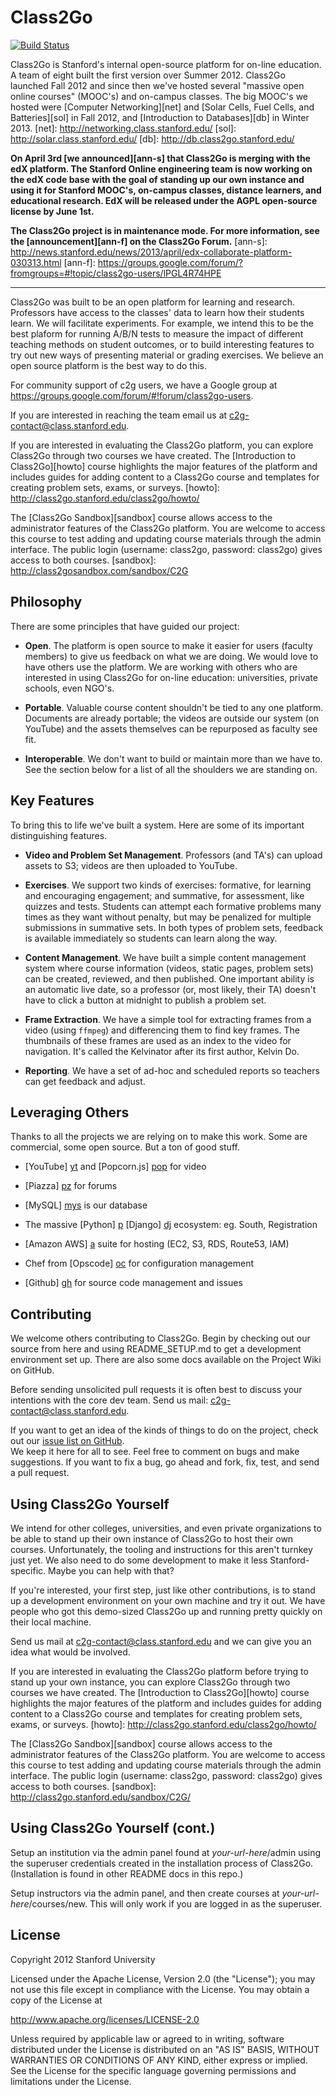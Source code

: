 Class2Go 
========

[![Build Status](https://travis-ci.org/Stanford-Online/class2go.png?branch=master)](https://travis-ci.org/Stanford-Online/class2go)

Class2Go is Stanford's internal open-source platform for on-line
education. A team of eight built the first version over Summer 2012.
Class2Go launched Fall 2012 and since then we've hosted several
"massive open online courses" (MOOC's) and on-campus classes.  The
big MOOC's we hosted were [Computer Networking][net] and [Solar
Cells, Fuel Cells, and Batteries][sol] in Fall 2012, and [Introduction
to Databases][db] in Winter 2013.
  [net]: http://networking.class.stanford.edu/
  [sol]: http://solar.class.stanford.edu/
  [db]: http://db.class2go.stanford.edu/

**On April 3rd [we announced][ann-s] that Class2Go is merging with
the edX platform.  The Stanford Online engineering team is now
working on the edX code base with the goal of standing up our own
instance and using it for Stanford MOOC's, on-campus classes,
distance learners, and educational research.  EdX will be released
under the AGPL open-source license by June 1st.**

**The Class2Go project is in maintenance mode.  For more information, 
see the [announcement][ann-f] on the Class2Go Forum.**
  [ann-s]: http://news.stanford.edu/news/2013/april/edx-collaborate-platform-030313.html
  [ann-f]: https://groups.google.com/forum/?fromgroups=#!topic/class2go-users/lPGL4R74HPE

----------------------------------------------------------------

Class2Go was built to be an open platform for learning and research.
Professors have access to the classes' data to learn how their
students learn. We will facilitate experiments.  For example, we
intend this to be the best plaform for running A/B/N tests to measure
the impact of different teaching methods on student outcomes, or
to build interesting features to try out new ways of presenting
material or grading exercises.  We believe an open source platform
is the best way to do this.

For community support of c2g users, we have a Google group at
https://groups.google.com/forum/#!forum/class2go-users.

If you are interested in reaching the team email us at 
<c2g-contact@class.stanford.edu>.

If you are interested in evaluating the Class2Go platform, you can explore Class2Go
through two courses we have created. The [Introduction to Class2Go][howto] 
course highlights the major features of the platform and includes guides 
for adding content to a Class2Go course and templates for creating problem sets, 
exams, or surveys. 
  [howto]: http://class2go.stanford.edu/class2go/howto/

The [Class2Go Sandbox][sandbox] course allows access to the administrator 
features of the Class2Go platform. You are welcome to access this course 
to test adding and updating course materials through the admin interface. 
The public login (username: class2go, password: class2go) gives access to 
both courses.
  [sandbox]: http://class2gosandbox.com/sandbox/C2G

Philosophy 
----------

There are some principles that have guided our project:

* **Open**. The platform is open source to make it easier for users
    (faculty members) to give us feedback on what we are doing.
    We would love to have others use the platform.  We are working
    with others who are interested in using Class2Go for on-line
    education: universities, private schools, even NGO's.

* **Portable**. Valuable course content shouldn't be tied to any
    one platform. Documents are already portable; the videos are
    outside our system (on YouTube) and the assets themselves can
    be repurposed as faculty see fit.  

* **Interoperable**. We don't want to build or maintain more than we
    have to. See the section below for a list of all the shoulders
    we are standing on.


Key Features
------------

To bring this to life we've built a system. Here are some of its
important distinguishing features.

* **Video and Problem Set Management**. Professors (and TA's) can
    upload assets to S3; videos are then uploaded to YouTube.

* **Exercises**. We support two kinds of exercises: formative, for
    learning and encouraging engagement; and summative, for assessment,
    like quizzes and tests.  Students can attempt each formative
    problems many times as they want without penalty, but may be
    penalized for multiple submissions in summative sets. In both
    types of problem sets, feedback is available immediately so
    students can learn along the way.

* **Content Management**. We have built a simple content management
    system where course information (videos, static pages, problem
    sets) can be created, reviewed, and then published. One important
    ability is an automatic live date, so a professor (or, most
    likely, their TA) doesn't have to click a button at midnight to
    publish a problem set.

* **Frame Extraction**. We have a simple tool for extracting frames
    from a video (using ```ffmpeg```) and differencing them to find 
    key frames.  The thumbnails of these frames are used as an index
    to the video for navigation. It's called the Kelvinator after
    its first author, Kelvin Do.

* **Reporting**. We have a set of ad-hoc and scheduled reports so
    teachers can get feedback and adjust.


Leveraging Others
-----------------

Thanks to all the projects we are relying on to make this work. Some are
commercial, some open source. But a ton of good stuff.

* [YouTube] [yt] and [Popcorn.js] [pop] for video
* [Piazza] [pz] for forums
* [MySQL] [mys] is our database
* The massive [Python] [p] [Django] [dj] ecosystem: eg. South, Registration
* [Amazon AWS] [a] suite for hosting (EC2, S3, RDS, Route53, IAM)
* Chef from [Opscode] [oc] for configuration management
* [Github] [gh] for source code management and issues

  [yt]:   http://www.youtube.com/
  [pop]:  http://www.popcornjs.org/
  [pz]:   http://www.piazza.com/
  [mys]:  http://www.mysql.org/
  [p]:    http://www.python.org/
  [dj]:   http://www.djangoproject.com/
  [a]:    http://aws.amazon.com/
  [oc]:   http://www.opscode.com/
  [gh]:   http://www.github.com/


Contributing
------------

We welcome others contributing to Class2Go.  Begin by checking out
our source from here and using README_SETUP.md to get a development
environment set up.  There are also some docs available on the
Project Wiki on GitHub.

Before sending unsolicited pull requests it is often best to discuss your
intentions with the core dev team. Send us mail: <c2g-contact@class.stanford.edu>.

If you want to get an idea of the kinds of things to do on the project,
check out our
<a href="https://github.com/Stanford-Online/class2go/issues?state=open">issue list on GitHub</a>.  
We keep it here for all to see.  Feel free to comment on bugs and make 
suggestions.  If you want to fix a bug, go ahead and fork, fix, test, and 
send a pull request.


Using Class2Go Yourself
-----------------------

We intend for other colleges, universities, and even private
organizations to be able to stand up their own instance of Class2Go
to host their own courses.  Unfortunately, the tooling and instructions
for this aren't turnkey just yet.  We also need to do some development
to make it less Stanford-specific.  Maybe you can help with that?

If you're interested, your first step, just like other contributions,
is to stand up a development environment on your own machine and try
it out.  We have people who got this demo-sized Class2Go up and running
pretty quickly on their local machine.

Send us mail at <c2g-contact@class.stanford.edu> and we can give
you an idea what would be involved.

If you are interested in evaluating the Class2Go platform before trying to stand 
up your own instance, you can explore Class2Go through two courses 
we have created. The [Introduction to Class2Go][howto] course highlights the major 
features of the platform and includes guides for adding content to a Class2Go course 
and templates for creating problem sets, exams, or surveys. 
[howto]: http://class2go.stanford.edu/class2go/howto/

The [Class2Go Sandbox][sandbox] course allows access to the administrator features 
of the Class2Go platform. You are welcome to access this course to test adding and 
updating course materials through the admin interface. The public login 
(username: class2go, password: class2go) gives access to both courses.
[sandbox]: http://class2go.stanford.edu/sandbox/C2G/


Using Class2Go Yourself (cont.)
-----------------------

Setup an institution via the admin panel found at *your-url-here*/admin
using the superuser credentials created in the installation process
of Class2Go. (Installation is found in other README docs in this repo.)

Setup instructors via the admin panel, and then create courses at 
*your-url-here*/courses/new. This will only work if you are logged in as
the superuser.


License
-------

Copyright 2012 Stanford University

Licensed under the Apache License, Version 2.0 (the "License"); 
you may not use this file except in compliance with the License. 
You may obtain a copy of the License at 

<http://www.apache.org/licenses/LICENSE-2.0>

Unless required by applicable law or agreed to in writing, software 
distributed under the License is distributed on an "AS IS" BASIS, 
WITHOUT WARRANTIES OR CONDITIONS OF ANY KIND, either express or implied. 
See the License for the specific language governing permissions and 
limitations under the License.

